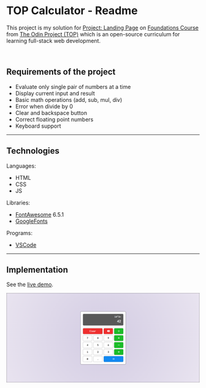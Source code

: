 # TOP Calculator - Readme
This project is my solution for [Project: Landing Page](https://www.theodinproject.com/lessons/foundations-landing-page) on [Foundations Course](https://www.theodinproject.com/paths/foundations/courses/foundations) from [The Odin Project (TOP)](https://www.theodinproject.com) which is an open-source curriculum for learning full-stack web development.

<br>

## Requirements of the project
- Evaluate only single pair of numbers at a time
- Display current input and result
- Basic math operations (add, sub, mul, div)
- Error when divide by 0
- Clear and backspace button
- Correct floating point numbers
- Keyboard support

<hr>

## Technologies
Languages:
- HTML
- CSS
- JS

Libraries:
- [FontAwesome](https://fontawesome.com) 6.5.1
- [GoogleFonts](https://fonts.google.com)
  
Programs:
- [VSCode](https://code.visualstudio.com)

<hr>

## Implementation
See the [live demo](https://pasek108.github.io/TOP-Calculator/).

![preview](/_for_readme/main_page.png)



